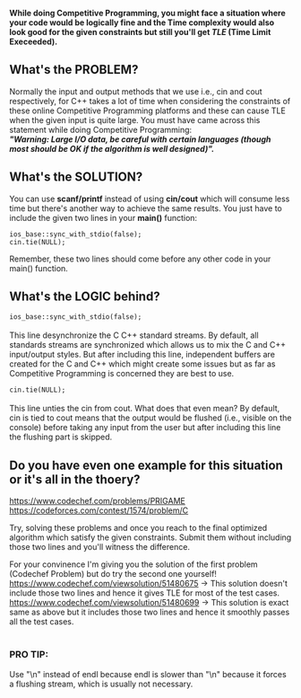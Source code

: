 <b>While doing Competitive Programming, you might face a situation where your code would be logically fine and the Time complexity would also look good for the given constraints but still you'll get <i>TLE</i> (Time Limit Execeeded).</b> 
<br>
<h2> What's the PROBLEM?</h2>

Normally the input and output methods that we use i.e., cin and cout respectively, for C++ takes a lot of time when considering the constraints of these online Competitive Programming platforms and these can cause TLE when the given input is quite large. You must have came across this statement while doing Competitive Programming: <br>
<b><i>"Warning: Large I/O data, be careful with certain languages (though most should be OK if the algorithm is well designed)".</b></i>
<br>
<h2> What's the SOLUTION?</h2>

You can use <b>scanf/printf</b> instead of using <b>cin/cout</b> which will consume less time but there's another way to achieve the same results. You just have to include the given two lines in your <b>main()</b> function:

`ios_base::sync_with_stdio(false);` <br>
`cin.tie(NULL);`
</h3>
Remember, these two lines should come before any other code in your main() function.
<br>
<h2> What's the LOGIC behind?</h2>

 `ios_base::sync_with_stdio(false);`  <br><br>
This line desynchronize the C C++ standard streams. By default, all standards streams are synchronized which allows us to mix the C and C++ input/output styles. But after including this line, independent buffers are created for the C and C++ which might create some issues but as far as Competitive Programming is concerned they are best to use.

`cin.tie(NULL);` <br><br>
This line unties the cin from cout. What does that even mean? By default, cin is tied to cout means that the output would be flushed (i.e., visible on the console) before taking any input from the user but after including this line the flushing part is skipped.
<br>
<h2> Do you have even one example for this situation or it's all in the thoery?</h2>

https://www.codechef.com/problems/PRIGAME
<br>
https://codeforces.com/contest/1574/problem/C

Try, solving these problems and once you reach to the final optimized algorithm which satisfy the given constraints. Submit them without including those two lines and you'll witness the difference.

For your convinence I'm giving you the solution of the first problem (Codechef Problem) but do try the second one yourself!
https://www.codechef.com/viewsolution/51480675 -> This solution doesn't include those two lines and hence it gives TLE for most of the test cases. <br>
https://www.codechef.com/viewsolution/51480699 -> This solution is exact same as above but it includes those two lines and hence it smoothly passes all the test cases.
<br><br>
<h3>PRO TIP:</h3> Use "\n" instead of endl because endl is slower than "\n" because it forces a flushing stream, which is usually not necessary.





